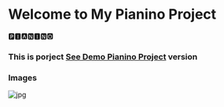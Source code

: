 # Welcome to My Pianino Project

🅿🅸🅰🅽🅸🅽🅾

<h3> This is porject <a href="https://pianino-beknur.netlify.app/">See Demo Pianino Project</a> version </h3>

### Images
![jpg](https://github.com/beknurmaxalbayev/Pianinoo/blob/main/1.png?raw=true)

